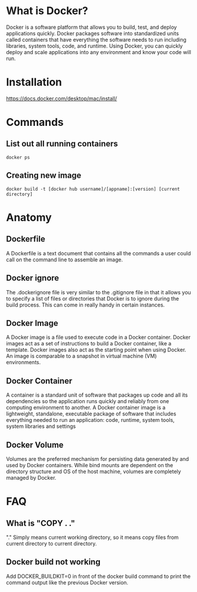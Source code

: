 # What is Docker?
Docker is a software platform that allows you to build, test, and deploy applications quickly. Docker packages software into standardized units called containers that have everything the software needs to run including libraries, system tools, code, and runtime. Using Docker, you can quickly deploy and scale applications into any environment and know your code will run.

# Installation 
https://docs.docker.com/desktop/mac/install/

# Commands
## List out all running containers
```docker
docker ps
```
## Creating new image
```docker
docker build -t [docker hub username]/[appname]:[version] [current directory]
```

# Anatomy
## Dockerfile
A Dockerfile is a text document that contains all the commands a user could call on the command line to assemble an image.

## Docker ignore
The .dockerignore file is very similar to the .gitignore file in that it allows you to specify a list of files or directories that Docker is to ignore during the build process. This can come in really handy in certain instances.

## Docker Image
A Docker image is a file used to execute code in a Docker container. Docker images act as a set of instructions to build a Docker container, like a template. Docker images also act as the starting point when using Docker. An image is comparable to a snapshot in virtual machine (VM) environments.

## Docker Container
A container is a standard unit of software that packages up code and all its dependencies so the application runs quickly and reliably from one computing environment to another. A Docker container image is a lightweight, standalone, executable package of software that includes everything needed to run an application: code, runtime, system tools, system libraries and settings

## Docker Volume
Volumes are the preferred mechanism for persisting data generated by and used by Docker containers. While bind mounts are dependent on the directory structure and OS of the host machine, volumes are completely managed by Docker.

# FAQ
## What is "COPY . ."
"." Simply means current working directory, so it means copy files from current directory to current directory. 

## Docker build not working
Add DOCKER_BUILDKIT=0 in front of the docker build command to print the command output like the previous Docker version.
